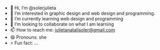- 👋 Hi, I’m @solerjulieta
- 👀 I’m interested in graphic design and web design and programming.
- 🌱 I’m currently learning web design and programming
- 💞️ I’m looking to collaborate on what I am learning
- 📫 How to reach me: julietanatalisoler@gmail.com
- 😄 Pronouns: she
- ⚡ Fun fact: ...

<!---
solerjulieta/solerjulieta is a ✨ special ✨ repository because its `README.md` (this file) appears on your GitHub profile.
You can click the Preview link to take a look at your changes.
--->

